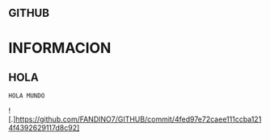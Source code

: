## GITHUB
# INFORMACION
## HOLA 
```
HOLA MUNDO
````
![.]https://github.com/FANDINO7/GITHUB/commit/4fed97e72caee111ccba1214f4392629117d8c92]
